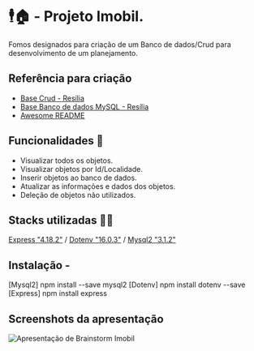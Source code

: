 
# 🕴️🏠 - Projeto Imobil.

Fomos designados para criação de um Banco de dados/Crud para desenvolvimento  de um planejamento.
## Referência para criação

 - [Base Crud - Resília](https://awesomeopensource.com/project/elangosundar/awesome-README-templates)
 - [Base Banco de dados MySQL - Resília](https://github.com/matiassingers/awesome-readme)
 - [Awesome README](https://bulldogjob.com/news/449-how-to-write-a-good-readme-for-your-github-project)


##  Funcionalidades 🔧

- Visualizar todos os objetos.
- Visualizar objetos por Id/Localidade.
- Inserir objetos ao banco de dados.
- Atualizar as informações e dados dos objetos.
- Deleção de objetos não utilizados.


## Stacks utilizadas 👨‍💻

[Express "4.18.2"](https://expressjs.com/) / [Dotenv "16.0.3"](https://www.dotenv.org/docs/)
/ [Mysql2 "3.1.2"](https://www.npmjs.com/package/mysql2)


## Instalação -

[Mysql2] npm install --save mysql2 
[Dotenv] npm install dotenv --save 
[Express] npm install express


## Screenshots da apresentação
<img>![Apresentação de Brainstorm Imobil](https://user-images.githubusercontent.com/100248057/219446429-b38494f7-ae2b-4d66-8cab-ba1975d144a8.png)


